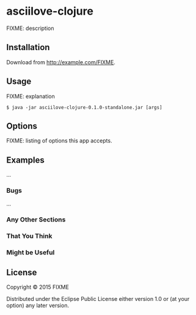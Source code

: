 # asciilove-clojure

FIXME: description

## Installation

Download from http://example.com/FIXME.

## Usage

FIXME: explanation

    $ java -jar asciilove-clojure-0.1.0-standalone.jar [args]

## Options

FIXME: listing of options this app accepts.

## Examples

...

### Bugs

...

### Any Other Sections
### That You Think
### Might be Useful

## License

Copyright © 2015 FIXME

Distributed under the Eclipse Public License either version 1.0 or (at
your option) any later version.

